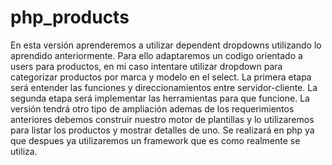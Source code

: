 # php_products
En esta versión aprenderemos a utilizar dependent dropdowns utilizando lo aprendido anteriormente.
Para ello adaptaremos un codigo orientado a users para productos, en mi caso intentare utilizar dropdown
para categorizar productos por marca y modelo en el select.
La primera etapa será entender las funciones y direccionamientos entre servidor-cliente.
La segunda etapa será implementar las herramientas para que funcione.
La versión tendrá otro tipo de ampliación ademas de los requerimientos anteriores debemos construir nuestro motor de plantillas
y lo utilizaremos para listar los productos y mostrar detalles de uno. Se realizará en php ya que despues ya utilizaremos un framework
que es como realmente se utiliza.
